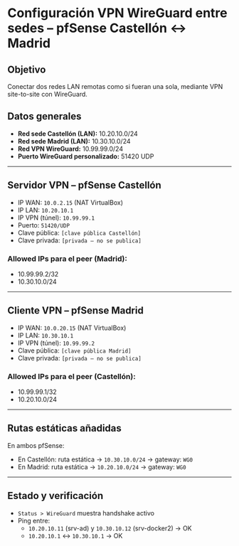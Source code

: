 # Configuración VPN WireGuard entre sedes – pfSense Castellón ↔ Madrid

## Objetivo

Conectar dos redes LAN remotas como si fueran una sola, mediante VPN site-to-site con WireGuard.

## Datos generales

- **Red sede Castellón (LAN):** 10.20.10.0/24  
- **Red sede Madrid (LAN):** 10.30.10.0/24  
- **Red VPN WireGuard:** 10.99.99.0/24  
- **Puerto WireGuard personalizado:** 51420 UDP

---

## Servidor VPN – pfSense Castellón

- IP WAN: `10.0.2.15` (NAT VirtualBox)
- IP LAN: `10.20.10.1`
- IP VPN (túnel): `10.99.99.1`
- Puerto: `51420/UDP`
- Clave pública: `[clave pública Castellón]`
- Clave privada: `[privada – no se publica]`

### Allowed IPs para el peer (Madrid):

- 10.99.99.2/32
- 10.30.10.0/24

---

## Cliente VPN – pfSense Madrid

- IP WAN: `10.0.20.15` (NAT VirtualBox)
- IP LAN: `10.30.10.1`
- IP VPN (túnel): `10.99.99.2`
- Clave pública: `[clave pública Madrid]`
- Clave privada: `[privada – no se publica]`

### Allowed IPs para el peer (Castellón):

- 10.99.99.1/32
- 10.20.10.0/24

---

## Rutas estáticas añadidas

En ambos pfSense:

- En Castellón: ruta estática → `10.30.10.0/24` → gateway: `WG0`
- En Madrid: ruta estática → `10.20.10.0/24` → gateway: `WG0`

---

## Estado y verificación

- `Status > WireGuard` muestra handshake activo
- Ping entre:
  - `10.20.10.11` (srv-ad) y `10.30.10.12` (srv-docker2) → OK
  - `10.20.10.1` ↔ `10.30.10.1` → OK

